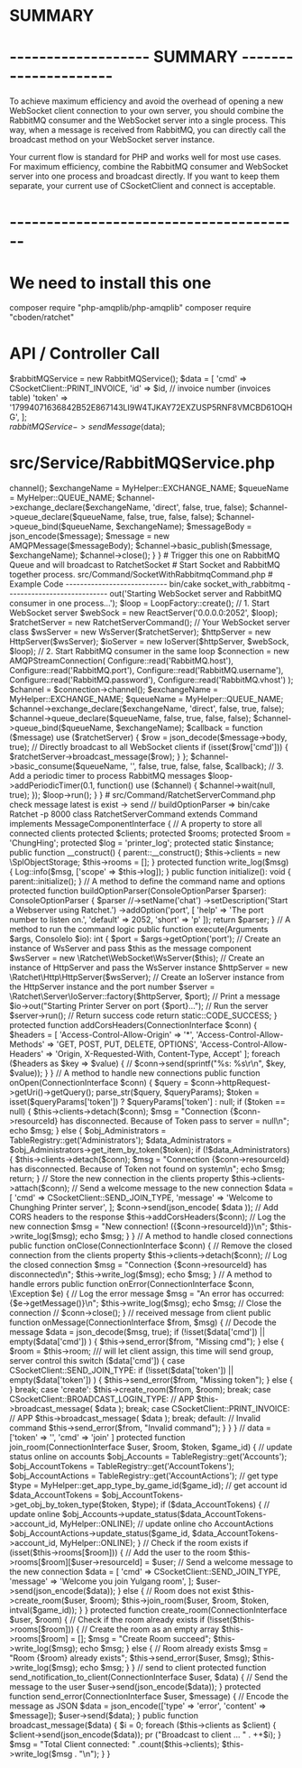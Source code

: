 # SUMMARY
# ------------------- SUMMARY ---------------------
To achieve maximum efficiency and avoid the overhead of opening a new WebSocket client connection to your own server, you should combine the RabbitMQ consumer and the WebSocket server into a single process. This way, when a message is received from RabbitMQ, you can directly call the broadcast method on your WebSocket server instance.

Your current flow is standard for PHP and works well for most use cases.
For maximum efficiency, combine the RabbitMQ consumer and WebSocket server into one process and broadcast directly.
If you want to keep them separate, your current use of CSocketClient and connect is acceptable.
# ----------------------------------------
 

# We need to install this one
  
composer require "php-amqplib/php-amqplib"
composer require "cboden/ratchet"


# API / Controller Call
$rabbitMQService = new RabbitMQService(); 
$data = [
    'cmd'       => CSocketClient::PRINT_INVOICE,
    'id'        => $id,         // invoice number (invoices table)
    'token'     => '17994071636842B52E867143LI9W4TJKAY72EXZUSP5RNF8VMCBD61OQHG',
];   
$rabbitMQService->sendMessage($data); 
  
# src/Service/RabbitMQService.php
<?php  
namespace App\Service;

use Cake\Core\Configure;
use PhpAmqpLib\Connection\AMQPStreamConnection;
use PhpAmqpLib\Message\AMQPMessage;
use App\MyHelper\CSocketClient;
use App\MyHelper\MyHelper;

class RabbitMQService
{
    public function sendMessage($message): void
    { 
        $connection = new AMQPStreamConnection(
            Configure::read('RabbitMQ.host'),
            Configure::read('RabbitMQ.port'),
            Configure::read('RabbitMQ.username'),
            Configure::read('RabbitMQ.password'),
            Configure::read('RabbitMQ.vhost')
        );

        $channel = $connection->channel();
        
        $exchangeName =  MyHelper::EXCHANGE_NAME;
        $queueName = MyHelper::QUEUE_NAME;
        $channel->exchange_declare($exchangeName, 'direct', false, true, false);
        $channel->queue_declare($queueName, false, true, false, false);
        $channel->queue_bind($queueName, $exchangeName);
          
        $messageBody = json_encode($message);  

        $message = new AMQPMessage($messageBody);  
        $channel->basic_publish($message, $exchangeName);   
 
        $channel->close(); 
    }
} 


# Trigger this one on RabbitMQ Queue and will broadcast to RatchetSocket
# Start Socket and RabbitMQ together process.
src/Command/SocketWithRabbitmqCommand.php


# Example Code
----------------------------
bin/cake socket_with_rabbitmq
----------------------------

<?php
namespace App\Command;

use Cake\Command\Command;
use Cake\Console\Arguments;
use Cake\Console\ConsoleIo;
use Cake\Core\Configure;
use React\EventLoop\Factory as LoopFactory;
use React\Socket\Server as ReactServer;
use Ratchet\Server\IoServer;
use Ratchet\Http\HttpServer;
use Ratchet\WebSocket\WsServer;
use PhpAmqpLib\Connection\AMQPStreamConnection;
use App\MyHelper\MyHelper;
use App\Command\RatchetServerCommand;

class SocketWithRabbitmqCommand extends Command
{
    public function execute(Arguments $args, ConsoleIo $io)
    {
        $io->out('Starting WebSocket server and RabbitMQ consumer in one process...');

        $loop = LoopFactory::create();

        // 1. Start WebSocket server
        $webSock = new ReactServer('0.0.0.0:2052', $loop);
        $ratchetServer = new RatchetServerCommand(); // Your WebSocket server class
        $wsServer = new WsServer($ratchetServer);
        $httpServer = new HttpServer($wsServer);
        $ioServer = new IoServer($httpServer, $webSock, $loop);

        // 2. Start RabbitMQ consumer in the same loop
        $connection = new AMQPStreamConnection(
            Configure::read('RabbitMQ.host'),
            Configure::read('RabbitMQ.port'),
            Configure::read('RabbitMQ.username'),
            Configure::read('RabbitMQ.password'),
            Configure::read('RabbitMQ.vhost')
        );
        $channel = $connection->channel();

        $exchangeName = MyHelper::EXCHANGE_NAME;
        $queueName = MyHelper::QUEUE_NAME;

        $channel->exchange_declare($exchangeName, 'direct', false, true, false);
        $channel->queue_declare($queueName, false, true, false, false);
        $channel->queue_bind($queueName, $exchangeName);

        $callback = function ($message) use ($ratchetServer) {
            $row = json_decode($message->body, true);

            // Directly broadcast to all WebSocket clients
            if (isset($row['cmd'])) { 
                $ratchetServer->broadcast_message($row);
            }
        };

        $channel->basic_consume($queueName, '', false, true, false, false, $callback);

        // 3. Add a periodic timer to process RabbitMQ messages
        $loop->addPeriodicTimer(0.1, function() use ($channel) {
            $channel->wait(null, true);
        });

        $loop->run();
    }
} 

# src/Command/RatchetServerCommand.php

<?php

namespace App\Command;

use App\MyHelper\MyHelper;
use App\MyHelper\CSocketClient;
use Cake\Command\Command;
use Cake\Console\Arguments;
use Cake\Console\ConsoleIo;
use Cake\ORM\TableRegistry;

 
use Ratchet\MessageComponentInterface;
use Ratchet\ConnectionInterface; 
// add component for use 
use Cake\Console\ConsoleOptionParser; 
use Cake\Log\Log;    

// client login => check message latest is exist -> send

// buildOptionParser => bin/cake Ratchet -p 8000
class RatchetServerCommand extends Command implements MessageComponentInterface
{  
    // A property to store all connected clients
    protected $clients;
    protected $rooms;

    protected $room = 'ChungHing'; 
    protected $log = 'printer_log'; 

    protected static $instance;
 
    public function __construct()
    { 
        parent::__construct(); 
        $this->clients = new \SplObjectStorage;
        $this->rooms = [];    
    } 
 
   
    protected function write_log($msg) {
        Log::info($msg, ['scope' => $this->log]);
    }

    public function initialize(): void
    {
        parent::initialize();
    }

    // A method to define the command name and options
    protected function buildOptionParser(ConsoleOptionParser $parser): ConsoleOptionParser
    {
        $parser //->setName('chat')
            ->setDescription('Start a Webserver using Ratchet.')
            ->addOption('port', [
                'help' => 'The port number to listen on.',
                'default' =>  2052,
                'short' => 'p'
            ]);
        return $parser;
    }
 

    // A method to run the command logic
    public function execute(Arguments $args, ConsoleIo $io): int
    { 

        $port = $args->getOption('port');

        // Create an instance of WsServer and pass $this as the message component
        $wsServer = new \Ratchet\WebSocket\WsServer($this);
    
        // Create an instance of HttpServer and pass the WsServer instance
        $httpServer = new \Ratchet\Http\HttpServer($wsServer);
    
        // Create an IoServer instance from the HttpServer instance and the port number
        $server = \Ratchet\Server\IoServer::factory($httpServer, $port); 
  
         
        // Print a message
        $io->out("Starting Printer Server on port {$port}...");

        // Run the server
        $server->run();

        // Return success code
        return static::CODE_SUCCESS;
    }
    
    protected function addCorsHeaders(ConnectionInterface $conn) {
        $headers = [
            'Access-Control-Allow-Origin' => '*',
            'Access-Control-Allow-Methods' => 'GET, POST, PUT, DELETE, OPTIONS',
            'Access-Control-Allow-Headers' => 'Origin, X-Requested-With, Content-Type, Accept'
        ];
        foreach ($headers as $key => $value) {
           // $conn->send(sprintf("%s: %s\r\n", $key, $value));
        }
    }

    // A method to handle new connections
    public function onOpen(ConnectionInterface $conn)
    {      
        $query = $conn->httpRequest->getUri()->getQuery();
        parse_str($query, $queryParams);
        $token = isset($queryParams['token']) ? $queryParams['token'] : null;

        if ($token == null) {
            $this->clients->detach($conn);
            $msg = "Connection {$conn->resourceId} has disconnected. Because of Token pass to server = null\n";
            echo $msg;

        } else { 
            $obj_Administrators = TableRegistry::get('Administrators'); 
            $data_Administrators = $obj_Administrators->get_item_by_token($token);  
    
            if (!$data_Administrators) { 
                $this->clients->detach($conn);
                $msg = "Connection {$conn->resourceId} has disconnected. Because of Token not found on system\n";
                echo $msg;
                return;
            }

            // Store the new connection in the clients property
            $this->clients->attach($conn);    

            // Send a welcome message to the new connection 
            $data = [
                'cmd' => CSocketClient::SEND_JOIN_TYPE,
                'message' => 'Welcome to Chunghing Printer server',
            ];
            $conn->send(json_encode( $data ));

            // Add CORS headers to the response
            $this->addCorsHeaders($conn);

            // Log the new connection
            $msg = "New connection! ({$conn->resourceId})\n";
            $this->write_log($msg);
            echo $msg; 
        } 
    }

    // A method to handle closed connections
    public function onClose(ConnectionInterface $conn)
    {
        // Remove the closed connection from the clients property
        $this->clients->detach($conn);

        // Log the closed connection
        $msg = "Connection {$conn->resourceId} has disconnected\n";
        $this->write_log($msg);
        echo $msg;
    }

    // A method to handle errors
    public function onError(ConnectionInterface $conn, \Exception $e)
    {
        // Log the error message
        $msg = "An error has occurred: {$e->getMessage()}\n";
        $this->write_log($msg);
        echo $msg;

        // Close the connection
        // $conn->close();
    } 

    // received message from client
    public function onMessage(ConnectionInterface $from, $msg)
    {
        // Decode the message
        $data = json_decode($msg, true); 
 
        if (!isset($data['cmd']) || empty($data['cmd']) ) {
            $this->send_error($from, "Missing cmd");

        } else {
            $room = $this->room;     /// will let client assign, this time will send group, server control this
        
            switch ($data['cmd']) {
                case CSocketClient::SEND_JOIN_TYPE:
    
                    if (!isset($data['token']) || empty($data['token']) ) {
                        $this->send_error($from, "Missing token");
    
                    } else {   
                    }  
                    break; 
    
                case 'create': 
                    $this->create_room($from, $room);
                    break;

                case CSocketClient::BROADCAST_LOGIN_TYPE:    // APP
                    $this->broadcast_message( $data );
                    break;

                case CSocketClient::PRINT_INVOICE:      // APP  
                    $this->broadcast_message( $data );  
                    break; 

                default:         // Invalid command
                    $this->send_error($from, "Invalid command");
            } 
        }  
    }  
 
    // data = ['token' => '', 'cmd' => 'join' ]
    protected function join_room(ConnectionInterface $user, $room, $token, $game_id)
    {
        // update status online on accounts
        $obj_Accounts = TableRegistry::get('Accounts');
        $obj_AccountTokens = TableRegistry::get('AccountTokens');
        $obj_AccountActions = TableRegistry::get('AccountActions');

        // get type 
        $type = MyHelper::get_app_type_by_game_id($game_id);  
 
        // get account id
        $data_AccountTokens = $obj_AccountTokens->get_obj_by_token_type($token, $type);  
                
        if ($data_AccountTokens) {
            // update online
            $obj_Accounts->update_status($data_AccountTokens->account_id, MyHelper::ONLINE); 
 
            // update online cho AccountActions
            $obj_AccountActions->update_status($game_id, $data_AccountTokens->account_id, MyHelper::ONLINE); 
        } 
      
        // Check if the room exists
        if (isset($this->rooms[$room])) {
            // Add the user to the room
            $this->rooms[$room][$user->resourceId] = $user; 

            // Send a welcome message to the new connection 
            $data = [
                'cmd'      => CSocketClient::SEND_JOIN_TYPE,
                'message'   => 'Welcome you join Yulgang room',
            ]; 
            $user->send(json_encode($data)); 
 
              
        } else {  // Room does not exist 
 
            $this->create_room($user, $room);
            $this->join_room($user, $room, $token, intval($game_id));
        }
    } 

    protected function create_room(ConnectionInterface $user, $room)
    {
        // Check if the room already exists
        if (!isset($this->rooms[$room])) {
            // Create the room as an empty array
            $this->rooms[$room] = []; 

            $msg = "Create Room succeed"; 
            $this->write_log($msg);
            echo $msg;

        } else {
            // Room already exists
            $msg = "Room {$room} already exists";
            $this->send_error($user, $msg); 
            $this->write_log($msg);
            echo $msg;
        }
    }

    // send to client
    protected function send_notification_to_client(ConnectionInterface $user, $data) {
        
        // Send the message to the user
        $user->send(json_encode($data));
    }
 
    protected function send_error(ConnectionInterface $user, $message)
    {
        // Encode the message as JSON
        $data = json_encode(['type' => 'error', 'content' => $message]); 
        $user->send($data);
    } 

    public function broadcast_message($data)
    {     
        $i = 0;
        foreach ($this->clients as $client) {   
            $client->send(json_encode($data));  
            pr ("Broadcast to client ... " .  ++$i);
        } 
        
        $msg = "Total Client connected: " .count($this->clients);
        $this->write_log($msg . "\n"); 
    }   
 
} 
 